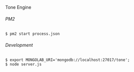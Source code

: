 Tone Engine

###### PM2
```
$ pm2 start process.json
```

###### Development
```
$ export MONGOLAB_URI='mongodb://localhost:27017/tone';
$ node server.js
```
